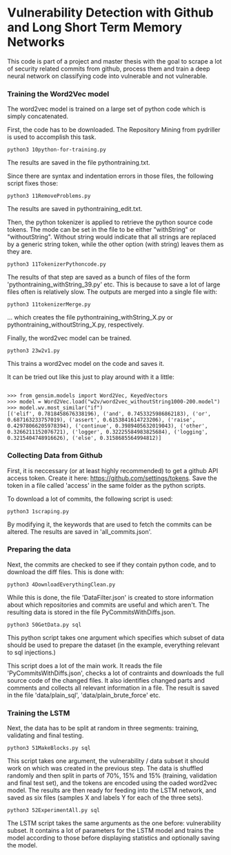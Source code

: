 # Vulnerability Detection with Github and Long Short Term Memory Networks

This code is part of a project and master thesis with the goal to scrape a lot of security related commits from github, process them and train a deep neural network on classifying code into vulnerable and not vulnerable.




### Training the Word2Vec model

The word2vec model is trained on a large set of python code which is simply concatenated. 


First, the code has to be downloaded. The Repository Mining from pydriller is used to accomplish this task.

```
python3 10python-for-training.py
```

The results are saved in the file pythontraining.txt.

Since there are syntax and indentation errors in those files, the following script fixes those:

```
python3 11RemoveProblems.py
```

The results are saved in pythontraining_edit.txt.

Then, the python tokenizer is applied to retrieve the python source code tokens.
The mode can be set in the file to be either "withString" or "withoutString". Without string would indicate that all strings are replaced by a generic string token, while the other option (with string) leaves them as they are.

```
python3 11TokenizerPythoncode.py
```

The results of that step are saved as a bunch of files of the form 'pythontraining_withString_39.py' etc. This is because to save a lot of large files often is relatively slow. The outputs are merged into a single file with:


```
python3 11tokenizerMerge.py
```

... which creates the file pythontraining_withString_X.py or pythontraining_withoutString_X.py, respectively.

Finally, the word2vec model can be trained.


```
python3 23w2v1.py
```

This trains a word2vec model on the code and saves it.

It can be tried out like this just to play around with it a little:

```

>>> from gensim.models import Word2Vec, KeyedVectors
>>> model = Word2Vec.load("w2v/word2vec_withoutString1000-200.model")
>>> model.wv.most_similar("if")
[('elif', 0.7818458676338196), ('and', 0.7453325986862183), ('or', 0.687163233757019), ('assert', 0.6153841614723206), ('raise', 0.42978066205978394), ('continue', 0.3989405632019043), ('other', 0.3266211152076721), ('logger', 0.32225584983825684), ('logging', 0.3215404748916626), ('else', 0.3158685564994812)]

```


### Collecting Data from Github


First, it is neccessary (or at least highly recommended) to get a github API access token. Create it here: https://github.com/settings/tokens. Save the token in a file called 'access' in the same folder as the python scripts.

To download a lot of commits, the following script is used:

```
python3 1scraping.py
```

By modifying it, the keywords that are used to fetch the commits can be altered. The results are saved in 'all_commits.json'.

### Preparing the data

Next, the commits are checked to see if they contain python code, and to download the diff files. This is done with:

```
python3 4DownloadEverythingClean.py
```

While this is done, the file 'DataFilter.json' is created to store information about which repositories and commits are useful and which aren't. The resulting data is stored in the file PyCommitsWithDiffs.json.

```
python3 50GetData.py sql
```

This python script takes one argument which specifies which subset of data should be used to prepare the dataset (in the example, everything relevant to sql injections.) 

This script does a lot of the main work. It reads the file 'PyCommitsWithDiffs.json', checks a lot of contraints and downloads the full source code of the changed files. It also identifies changed parts and comments and collects all relevant information in a file. The result is saved in the file 'data/plain_sql', 'data/plain_brute_force' etc.


### Training the LSTM

Next, the data has to be split at random in three segments: training, validating and final testing.

```
python3 51MakeBlocks.py sql
```

This script takes one argument, the vulnerability / data subset it should work on which was created in the previous step. The data is shuffled randomly and then split in parts of 70%, 15% and 15% (training, validation and final test set), and the tokens are encoded using the oaded word2vec model. The results are then ready for feeding into the LSTM network, and saved as six files (samples X and labels Y for each of the three sets).  

```
python3 52ExperimentAll.py sql
```

The LSTM script takes the same arguments as the one before: vulnerability subset. It contains a lot of parameters for the LSTM model and trains the model according to those before displaying statistics and optionally saving the model.
